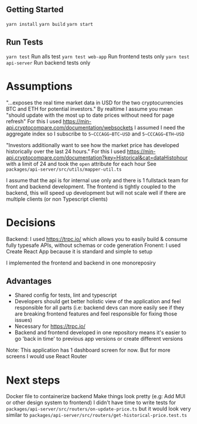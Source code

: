 ## Getting Started

`yarn install`
`yarn build`
`yarn start`

## Run Tests

`yarn test` Run alls test
`yarn test web-app` Run frontend tests only
`yarn test api-server` Run backend tests only

# Assumptions

"...exposes the real time market data in USD for the two cryptocurrencies BTC and ETH for potential investors."
By realtime I assume you mean "should update with the most up to date prices without need for page refresh"
For this I used https://min-api.cryptocompare.com/documentation/websockets
I assumed I need the aggregate index so I subscribe to `5~CCCAGG~BTC~USD` and `5~CCCAGG~ETH~USD`

"Investors additionally want to see how the market price has developed historically over the last 24 hours."
For this I used https://min-api.cryptocompare.com/documentation?key=Historical&cat=dataHistohour with a limit of 24 and took the `open` attribute for each hour
See `packages/api-server/src/utils/mapper-util.ts`

I assume that the api is for internal use only and there is 1 fullstack team for front and backend development. The frontend is tightly coupled to the backend, this will speed up development but will not scale well if there are multiple clients (or non Typescript clients)

# Decisions

Backend: I used https://trpc.io/ which allows you to easily build & consume fully typesafe APIs, without schemas or code generation
Fronent: I used Create React App because it is standard and simple to setup

I implemented the frontend and backend in one monoreposiry

## Advantages

- Shared config for tests, lint and typescript
- Developers should get better holistic view of the application and feel responsible for all parts (i.e: backend devs can more easily see if they are breaking frontend features and feel responsible for fixing those issues)
- Necessary for https://trpc.io/
- Backend and frontend developed in one repository means it's easier to go 'back in time' to previous app versions or create different versions

Note: This application has 1 dashboard screen for now. But for more screens I would use React Router

# Next steps

Docker file to containerize backend
Make things look pretty (e.g: Add MUI or other design system to frontend)
I didn't have time to write tests for `packages/api-server/src/routers/on-update-price.ts` but it would look very similar to `packages/api-server/src/routers/get-historical-price.test.ts`
